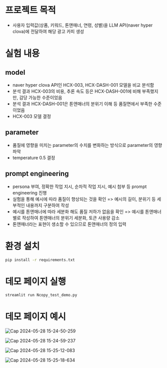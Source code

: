 # 프로젝트 목적

- 사용자 입력값(상품, 키워드, 톤앤매너, 연령, 성별)을 LLM API(naver hyper clova)에 전달하여 해당 광고 카피 생성

# 실험 내용

## model

- naver hyper clova API인 HCX-003, HCX-DASH-001 모델을 비교 분석함
- 분석 결과 HCX-003의 비용, 추론 속도 등은 HCX-DASH-001에 비해 부족했지만, 감당 가능한 수준이었음
- 분석 결과 HCX-DASH-001은 톤앤매너의 분위기 이해 등 품질면에서 부족한 수준이었음
- HCX-003 모델 결정

## parameter

- 품질에 영향을 미치는 parameter의 수치를 변화하는 방식으로 parameter의 영향 파악
- temperature 0.5 결정

## prompt engineering

- persona 부여, 정확한 작업 지시, 순차적 작업 지시, 예시 첨부 등 prompt engineering 진행
- 실험을 통해 예시에 따라 품질이 향상되는 것을 확인 => 예시의 길이, 분위기 등 세부적인 내용까지 구분하여 작성
- 예시를 톤앤매너에 따라 세분화 해도 품질 저하가 없음을 확인 => 예시를 톤앤매너 별로 작성하여 톤앤매너의 분위기 세분화, 토큰 사용량 감소
- 톤앤매너라는 표현이 생소할 수 있으므로 톤앤매너의 정의 입력

# 환경 설치

```sh
pip install -r requirements.txt
```

# 데모 페이지 실행

```sh
streamlit run Ncopy_test_demo.py
```

# 데모 페이지 예시

![Cap 2024-05-28 15-24-50-259](https://github.com/privateInt/Ncopy/assets/95892797/95678ae2-8006-4bd0-ab37-3c088c40c0f2)

![Cap 2024-05-28 15-24-59-237](https://github.com/privateInt/Ncopy/assets/95892797/d046cd81-61b1-4048-bd84-b053a8397e1f)

![Cap 2024-05-28 15-25-12-083](https://github.com/privateInt/Ncopy/assets/95892797/54de0e8f-cd38-4af9-84ba-80e1bce1b4c0)

![Cap 2024-05-28 15-25-18-634](https://github.com/privateInt/Ncopy/assets/95892797/bedeabbe-703c-4cea-9151-2b64be278944)


